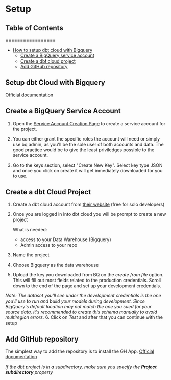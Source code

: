 # Setup

## Table of Contents

=================

- [How to setup dbt cloud with Bigquery](#setup-dbt-cloud-with-bigquery)
  - [Create a BigQuery service account](#create-a-bigquery-service-account)
  - [Create a dbt cloud project](#create-a-dbt-cloud-project)
  - [Add GitHub repository](#add-github-repository)

## Setup dbt Cloud with Bigquery

[Official documentation](https://docs.getdbt.com/guides/bigquery?step=1)

## Create a BigQuery Service Account

1. Open the [Service Account Creation Page](https://console.cloud.google.com/iam-admin/serviceaccounts/create) to create a service account for the project.

2. You can either grant the specific roles the account will need or simply use bq admin, as you'll be the sole user of both accounts and data. The good practice would be to give the least priviledges possible to the service account.

3. Go to the keys section, select "Create New Key". Select key type JSON and once you click on create it will get inmediately downloaded for you to use. 

## Create a dbt Cloud Project

1. Create a dbt cloud account from [their website](https://www.getdbt.com/) (free for solo developers)
2. Once you are logged in into dbt cloud you will be prompt to create a new project

    What is needed:
    - access to your Data Warehouse (Bigquery)
    - Admin access to your repo

3. Name the project
4. Choose Bigquery as the data warehouse
5. Upload the key you downloaded from BQ on the *create from file* option. This will fill out most fields related to the production credentials. Scroll down to the end of the page and set up your development credentials.

*Note: The dataset you'll see under the development credentials is the one you'll use to run and build your models during development. Since BigQuery's default location may not match the one you sued for your source data, it's recommended to create this schema manually to avoid multiregion errors.*
6. Click on *Test* and after that you can continue with the setup 

## Add GitHub repository

The simplest way to add the repository is to install the GH App. [Official documentation](https://docs.getdbt.com/docs/dbt-cloud/cloud-configuring-dbt-cloud/cloud-installing-the-github-application)

*If the dbt project is in a subdirectory, make sure you specify the __Project subdirectory__ property*
